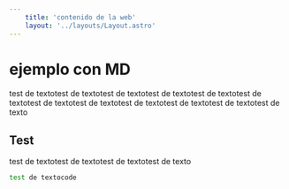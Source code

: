 ```yaml
---
    title: 'contenido de la web'
    layout: '../layouts/Layout.astro'
---
```


# ejemplo con MD

test de textotest de textotest de textotest de textotest de textotest de textotest de textotest de textotest de textotest de textotest de textotest de texto

## Test

test de textotest de textotest de textotest de texto

```bash
test de textocode
```
